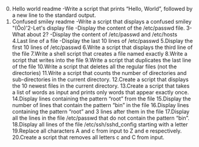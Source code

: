 0. Hello world readme -Write a script that prints “Hello, World”, followed by a new line to the standard output.
1. Confused smiley readme -Write a script that displays a confused smiley "(Ôo)'2-Let's display file -Display the content of the /etc/passwd file.
3-What about 2? -Display the content of /etc/passwd and /etc/hosts
4.Last line of a file -Display the last 10 lines of /etc/passwd
5.Display the first 10 lines of /etc/passwd
6.Write a script that displays the third line of the file 
7.Write a shell script that creates a file named exactly
8.Write a script that writes into the file
9.Write a script that duplicates the last line of the file
10.Write a script that deletes all the regular files (not the directories) 
11.Write a script that counts the number of directories and sub-directories in the current directory.
12.Create a script that displays the 10 newest files in the current directory.
13.Create a script that takes a list of words as input and prints only words that appear exactly once.
14.Display lines containing the pattern “root” from the file
15.Display the number of lines that contain the pattern “bin” in the file
16.Display lines containing the pattern “root” and 3 lines after them in the file 
17.Display all the lines in the file /etc/passwd that do not contain the pattern “bin”.
18.Display all lines of the file /etc/ssh/sshd_config starting with a letter
19.Replace all characters A and c from input to Z and e respectively.
20.Create a script that removes all letters c and C from input.
